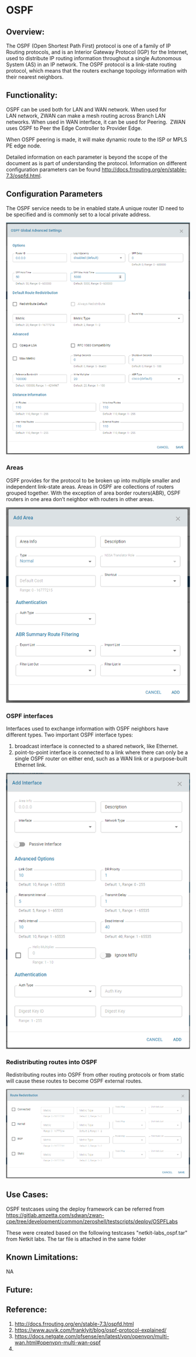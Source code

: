 # OSPF

## Overview:

The OSPF (Open Shortest Path First) protocol is one of a family of IP Routing protocols, and is an Interior Gateway Protocol (IGP) 
for the Internet, used to distribute IP routing information throughout a single Autonomous System (AS) in an IP network. 
The OSPF protocol is a link-state routing protocol, which means that the routers exchange topology information with their nearest neighbors.

## Functionality:

OSPF can be used both for LAN and WAN network. When used for LAN network, ZWAN can make a mesh routing across Branch LAN networks. 
When used in WAN interface, it can be used for Peering.  ZWAN uses OSPF to Peer the Edge Controller to Provider Edge.

When OSPF peering is made, it will make dynamic route to the ISP or MPLS PE edge node.

Detailed information on each parameter is beyond the scope of the document as is part of understanding the protocol. 
Information on different configuration parameters can be found http://docs.frrouting.org/en/stable-7.3/ospfd.html.

## Configuration Parameters

The OSPF service needs to be in enabled state.A unique router ID need to be specified  and is commonly set to a local private address.

![ospf](images/OSPF_Config.png)

### Areas
OSPF provides for the protocol to be broken up into multiple smaller and independent link-state areas. 
Areas in OSPF are collections of routers grouped together. With the exception of area border routers(ABR), OSPF routers in one area don’t neighbor with routers in other areas.

![ospf](images/OSPF_AreaConfig.png)

### OSPF interfaces
Interfaces used to exchange information with OSPF neighbors have different types. 
Two important OSPF interface types:
1. broadcast interface is connected to a shared network, like Ethernet.
2. point-to-point interface is connected to a link where there can only be a single OSPF router on either end, such as a WAN link or a purpose-built Ethernet link.

![ospf](images/OSPF_InterfaceConfig.png)

### Redistributing routes into OSPF
Redistributing routes into OSPF from other routing protocols or from static will cause these routes to become OSPF external routes. 

![ospf](images/OSPF_RedistributeConfig.png)

## Use Cases:
    
OSPF testcases using the deploy framework can be referred from
    https://gitlab.amzetta.com/sdwan/zwan-cpe/tree/development/common/zeroshell/testscripts/deploy/OSPFLabs

These were created based on the following testcases "netkit-labs_ospf.tar" from Netkit labs. The tar file is attached in the same folder


## Known Limitations:

NA

## Future:


## Reference:
1. http://docs.frrouting.org/en/stable-7.3/ospfd.html
2. https://www.auvik.com/franklyit/blog/ospf-protocol-explained/
3. https://docs.netgate.com/pfsense/en/latest/vpn/openvpn/multi-wan.html#openvpn-multi-wan-ospf
4. 
